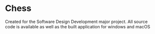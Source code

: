 # Chess
Created for the Software Design Development major project. All source code is available as well as the built application for windows and macOS  
